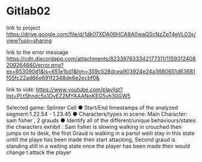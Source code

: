 # Gitlab02

link to project https://drive.google.com/file/d/1dk07XDA06HCA8A0waQScNzZpT4eVL03x/view?usp=sharing


link to the error message https://cdn.discordapp.com/attachments/823397633342177311/1159312408209264660/error.png?ex=653090d1&is=651e1bd1&hm=359c528dcea903924e24a3680651d63681f05fc22ad66e691f2348de6e2ecbf0&


link to vids: https://www.youtube.com/playlist?list=PLtShndc5s1OyEZ2MYAAANoKEG5vh30GW5

Selected game: Splinter Cell
● Start/End timestamps of the analyzed segment:1.22.54 - 1.23.45
● Characters/types in scene: Main Character: sam fisher , 2 grauds 
● Identify all of the different/unique behaviours/states the characters exhibit : Sam fisher is slowing walking in crouched then jumps on to desk, the first Graud is walking in a partol weill stay in this state untill the playe has been made then start attacking, Second graud is standing still in a waiting state once the player has been made then would change t attack the player
